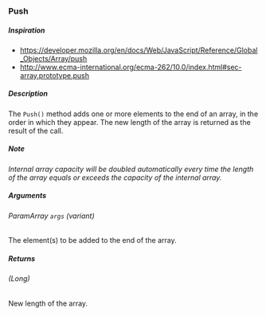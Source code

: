 
### Push

##### Inspiration
* https://developer.mozilla.org/en/docs/Web/JavaScript/Reference/Global_Objects/Array/push
* http://www.ecma-international.org/ecma-262/10.0/index.html#sec-array.prototype.push

##### Description
The `Push()` method adds one or more elements to the end of an array, in the order in which they appear. The new length of the array is returned as the result of the call.

##### Note
*Internal array capacity will be doubled automatically every time the length of the array equals or exceeds the capacity of the internal array.*

##### Arguments
###### ParamArray `args` (variant) 
The element(s) to be added to the end of the array.

##### Returns
###### (Long) 
New length of the array.